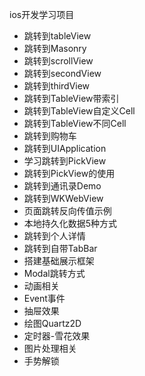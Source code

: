 ios开发学习项目

- 跳转到tableView
- 跳转到Masonry
- 跳转到scrollView
- 跳转到secondView
- 跳转到thirdView
- 跳转到TableView带索引
- 跳转到TableView自定义Cell
- 跳转到TableView不同Cell
- 跳转到购物车
- 跳转到UIApplication
- 学习跳转到PickView
- 跳转到PickView的使用
- 跳转到通讯录Demo
- 跳转到WKWebView
- 页面跳转反向传值示例
- 本地持久化数据5种方式
- 跳转到个人详情
- 跳转到自带TabBar
- 搭建基础展示框架
- Modal跳转方式
- 动画相关
- Event事件
- 抽屉效果
- 绘图Quartz2D
- 定时器-雪花效果
- 图片处理相关
- 手势解锁